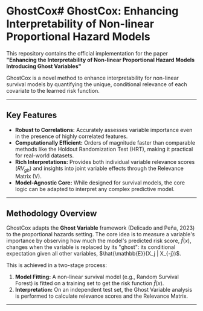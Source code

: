 # GhostCox# GhostCox: Enhancing Interpretability of Non-linear Proportional Hazard Models

This repository contains the official implementation for the paper **"Enhancing the Interpretability of Non-linear Proportional Hazard Models Introducing Ghost Variables"**

GhostCox is a novel method to enhance interpretability for non-linear survival models by quantifying the unique, conditional relevance of each covariate to the learned risk function.

---

## Key Features

-   **Robust to Correlations:** Accurately assesses variable importance even in the presence of highly correlated features.
-   **Computationally Efficient:** Orders of magnitude faster than comparable methods like the Holdout Randomization Test (HRT), making it practical for real-world datasets.
-   **Rich Interpretations:** Provides both individual variable relevance scores ($RV_{gh}$) and insights into joint variable effects through the Relevance Matrix (V).
-   **Model-Agnostic Core:** While designed for survival models, the core logic can be adapted to interpret any complex predictive model.

---

## Methodology Overview

GhostCox adapts the **Ghost Variable** framework (Delicado and Peña, 2023) to the proportional hazards setting. The core idea is to measure a variable's importance by observing how much the model's predicted risk score, $\hat{f}(x)$, changes when the variable is replaced by its "ghost": its conditional expectation given all other variables, $\hat{\mathbb{E}}(X_j | X_{-j})$.

This is achieved in a two-stage process:
1.  **Model Fitting:** A non-linear survival model (e.g., Random Survival Forest) is fitted on a training set to get the risk function $\hat{f}(x)$.
2.  **Interpretation:** On an independent test set, the Ghost Variable analysis is performed to calculate relevance scores and the Relevance Matrix.

---